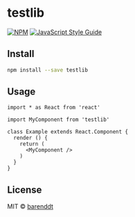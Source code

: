 # testlib

> 

[![NPM](https://img.shields.io/npm/v/testlib.svg)](https://www.npmjs.com/package/testlib) [![JavaScript Style Guide](https://img.shields.io/badge/code_style-standard-brightgreen.svg)](https://standardjs.com)

## Install

```bash
npm install --save testlib
```

## Usage

```tsx
import * as React from 'react'

import MyComponent from 'testlib'

class Example extends React.Component {
  render () {
    return (
      <MyComponent />
    )
  }
}
```

## License

MIT © [barenddt](https://github.com/barenddt)
